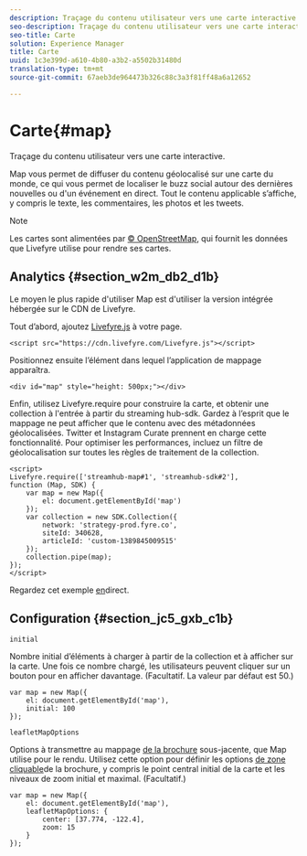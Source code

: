 ```yaml
---
description: Traçage du contenu utilisateur vers une carte interactive.
seo-description: Traçage du contenu utilisateur vers une carte interactive.
seo-title: Carte
solution: Experience Manager
title: Carte
uuid: 1c3e399d-a610-4b80-a3b2-a5502b31480d
translation-type: tm+mt
source-git-commit: 67aeb3de964473b326c88c3a3f81ff48a6a12652

---
```



# Carte{#map}

Traçage du contenu utilisateur vers une carte interactive.

Map vous permet de diffuser du contenu géolocalisé sur une carte du monde, ce qui vous permet de localiser le buzz social autour des dernières nouvelles ou d'un événement en direct. Tout le contenu applicable s’affiche, y compris le texte, les commentaires, les photos et les tweets.

>[!NOTE]
>
>Les cartes sont alimentées par [© OpenStreetMap](https://www.openstreetmap.org/copyright), qui fournit les données que Livefyre utilise pour rendre ses cartes.

## Analytics {#section_w2m_db2_d1b}

Le moyen le plus rapide d'utiliser Map est d'utiliser la version intégrée hébergée sur le CDN de Livefyre.

Tout d’abord, ajoutez [Livefyre.js](https://github.com/Livefyre/Livefyre.js) à votre page.

```
<script src="https://cdn.livefyre.com/Livefyre.js"></script> 
```

Positionnez ensuite l’élément dans lequel l’application de mappage apparaîtra.

```
<div id="map" style="height: 500px;"></div>
```

Enfin, utilisez Livefyre.require pour construire la carte, et obtenir une collection à l'entrée à partir du streaming hub-sdk. Gardez à l’esprit que le mappage ne peut afficher que le contenu avec des métadonnées géolocalisées. Twitter et Instagram Curate prennent en charge cette fonctionnalité. Pour optimiser les performances, incluez un filtre de géolocalisation sur toutes les règles de traitement de la collection.

```
<script> 
Livefyre.require(['streamhub-map#1', 'streamhub-sdk#2'], 
function (Map, SDK) { 
    var map = new Map({ 
        el: document.getElementById('map') 
    }); 
    var collection = new SDK.Collection({ 
        network: 'strategy-prod.fyre.co', 
        siteId: 340628, 
        articleId: 'custom-1389845009515' 
    }); 
    collection.pipe(map); 
}); 
</script>
```

Regardez cet exemple [en](https://codepen.io/cheung31/pen/wkmbF)direct.

## Configuration {#section_jc5_gxb_c1b}

`initial`

Nombre initial d’éléments à charger à partir de la collection et à afficher sur la carte. Une fois ce nombre chargé, les utilisateurs peuvent cliquer sur un bouton pour en afficher davantage. (Facultatif. La valeur par défaut est 50.)

```
var map = new Map({ 
    el: document.getElementById('map'), 
    initial: 100 
});
```

`leafletMapOptions`

Options à transmettre au mappage [de la brochure](https://leafletjs.com/) sous-jacente, que Map utilise pour le rendu. Utilisez cette option pour définir les options [de zone cliquable](https://leafletjs.com/reference.html#map-options)de la brochure, y compris le point central initial de la carte et les niveaux de zoom initial et maximal. (Facultatif.)

```
var map = new Map({ 
    el: document.getElementById('map'), 
    leafletMapOptions: { 
        center: [37.774, -122.4], 
        zoom: 15 
    } 
});
```

